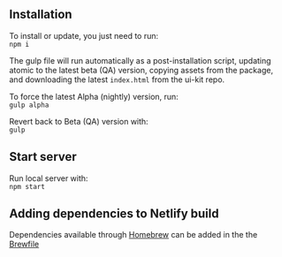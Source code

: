 ## Installation

To install or update, you just need to run:  
`npm i`

The gulp file will run automatically as a post-installation script, updating 
atomic to the latest beta (QA) version, copying assets from the package, and 
downloading the latest `index.html` from the ui-kit repo.

To force the latest Alpha (nightly) version, run:  
`gulp alpha`

Revert back to Beta (QA) version with:  
`gulp`

## Start server

Run local server with:  
`npm start`

## Adding dependencies to Netlify build

Dependencies available through [Homebrew](https://formulae.brew.sh/formula/) can be 
added in the the [Brewfile](Brewfile.netlify)
